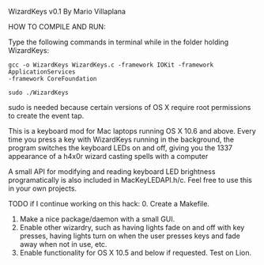 WizardKeys v0.1
By Mario Villaplana

HOW TO COMPILE AND RUN:

Type the following commands in terminal while in the folder holding WizardKeys:

```
gcc -o WizardKeys WizardKeys.c -framework IOKit -framework ApplicationServices
-framework CoreFoundation

sudo ./WizardKeys
```

sudo is needed because certain versions of OS X require root permissions to
create the event tap.

This is a keyboard mod for Mac laptops running OS X 10.6 and above. Every time
you press a key with WizardKeys running in the background, the program switches
the keyboard LEDs on and off, giving you the 1337 appearance of a h4x0r wizard
casting spells with a computer

A small API for modifying and reading keyboard LED brightness programatically
is also included in MacKeyLEDAPI.h/c. Feel free to use this in your own
projects.

TODO if I continue working on this hack:
0. Create a Makefile.
1. Make a nice package/daemon with a small GUI.
2. Enable other wizardry, such as having lights fade on and off with key
presses, having lights turn on when the user presses keys and fade away when
not in use, etc.
3. Enable functionality for OS X 10.5 and below if requested. Test on Lion.
